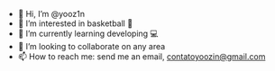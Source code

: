 - 👋 Hi, I’m @yooz1n
- 👀 I’m interested in basketball 🏀
- 🌱 I’m currently learning developing 💻
- 💞️ I’m looking to collaborate on any area
- 📫 How to reach me: send me an email, contatoyoozin@gmail.com

<!---
yooz1n/yooz1n is a ✨ special ✨ repository because its `README.md` (this file) appears on your GitHub profile.
You can click the Preview link to take a look at your changes.
--->
